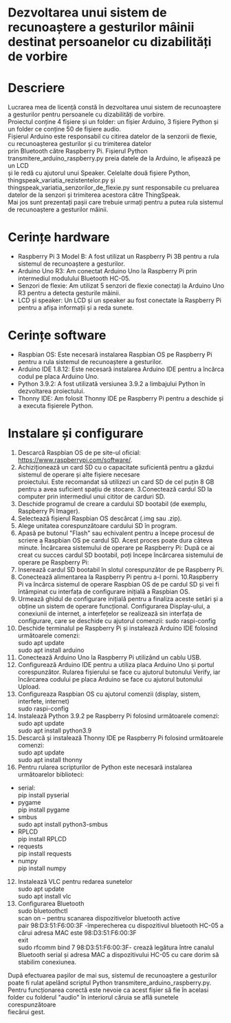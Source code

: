 # Dezvoltarea unui sistem de recunoaștere a gesturilor mâinii destinat persoanelor cu dizabilități de vorbire

# Descriere
Lucrarea mea de licență constă în dezvoltarea unui sistem de recunoaștere a gesturilor pentru persoanele cu dizabilități de vorbire.      
Proiectul conține 4 fișiere și un folder: un fișier Arduino, 3 fișiere Python și un folder ce conține 50 de fișiere audio.        
Fișierul Arduino este responsabil cu citirea datelor de la senzorii de flexie, cu recunoașterea gesturilor și cu trimiterea datelor   
prin Bluetooth către Raspberry Pi. Fișierul Python transmitere_arduino_raspberry.py preia datele de la Arduino, le afișează pe un LCD  
și le redă cu ajutorul unui Speaker. Celelalte două fișiere Python, thingspeak_variatia_rezistentelor.py și thingspeak_variatia_senzorilor_de_flexie.py  sunt responsabile cu preluarea datelor de la senzori și trimiterea acestora către ThingSpeak.   
Mai jos sunt prezentați pașii care trebuie urmați pentru a putea rula sistemul de recunoaștere a gesturilor mâinii.

# Cerințe hardware
- Raspberry Pi 3 Model B: A fost utilizat un Raspberry Pi 3B pentru a rula sistemul de recunoaștere a gesturilor.
- Arduino Uno R3: Am conectat Arduino Uno la Raspberry Pi prin intermediul modulului Bluetooth HC-05.
- Senzori de flexie: Am utilizat 5 senzori de flexie conectați la Arduino Uno R3 pentru a detecta gesturile mâinii.
- LCD și speaker: Un LCD și un speaker au fost conectate la Raspberry Pi pentru a afișa informații și a reda sunete.

# Cerințe software
- Raspbian OS: Este necesară instalarea Raspbian OS pe Raspberry Pi pentru a rula sistemul de recunoaștere a gesturilor.
- Arduino IDE 1.8.12: Este necesară instalarea Arduino IDE pentru a încărca codul pe placa Arduino Uno.
- Python 3.9.2: A fost utilizată versiunea 3.9.2 a limbajului Python în dezvoltarea proiectului.
- Thonny IDE: Am folosit Thonny IDE pe Raspberry Pi pentru a deschide și a executa fișierele Python.

# Instalare și configurare
1. Descarcă Raspbian OS de pe site-ul oficial: https://www.raspberrypi.com/software/.
2. Achiziționează un card SD cu o capacitate suficientă pentru a găzdui sistemul de operare și alte fișiere necesare  
proiectului. Este recomandat să utilizezi un card SD de cel puțin 8 GB pentru a avea suficient spațiu de stocare.
3.Conectează cardul SD la computer prin intermediul unui cititor de carduri SD.
4. Deschide programul de creare a cardului SD bootabil (de exemplu, Raspberry Pi Imager).
5. Selectează fișierul  Raspbian OS descărcat (.img sau .zip).
6. Alege unitatea corespunzătoare cardului SD în program.
7. Apasă pe butonul "Flash" sau echivalent pentru a începe procesul de scriere a  Raspbian OS pe cardul SD. Acest proces                                                                                          poate dura câteva minute. Încărcarea sistemului de operare pe Raspberry Pi: După ce ai                                                                                                                              creat cu succes cardul SD bootabil, poți începe încărcarea sistemului de operare pe Raspberry Pi:
8. Inserează cardul SD bootabil în slotul corespunzător de pe Raspberry Pi.
9. Conectează alimentarea la Raspberry Pi pentru a-l porni.
10.Raspberry Pi va încărca sistemul de operare Raspbian OS de pe cardul SD și vei fi întâmpinat cu interfața de configurare                                                                                         inițială a Raspbian OS. 
11. Urmează ghidul de configurare inițială pentru a finaliza aceste setări și a obține un sistem de operare funcțional.                                                                                 Configurarea Display-ului, a conexiunii de internet, a interfețelor se realizează sin interfața de configurare, care se deschide cu ajutorul comenzii:                                                              sudo raspi-config
12. Deschide terminalul pe Raspberry Pi și instalează Arduino IDE folosind următoarele comenzi:            
sudo apt update            
sudo apt install arduino                      
13. Conectează Arduino Uno la Raspberry Pi utilizând un cablu USB.
14. Configurează Arduino IDE pentru a utiliza placa Arduino Uno și portul corespunzător.
    Rularea fișierului se face cu ajutorul butonului Verify, iar încărcarea codului pe placa Arduino se face cu ajutorul butonului Upload.
16. Configureaza Raspbian OS cu ajutorul comenzii (display, sistem, interfete,  internet)                        
sudo raspi-config                 
17. Instalează Python 3.9.2 pe Raspberry Pi folosind următoarele comenzi:              
sudo apt update                  
sudo apt install python3.9                    
18. Descarcă și instalează Thonny IDE pe Raspberry Pi folosind următoarele comenzi:                     
sudo apt update                    
sudo apt install thonny                  
11. Pentru rularea scripturilor de Python este necesară instalarea următoarelor biblioteci:                    
- serial:                  
pip install pyserial                        
- pygame                        
pip install pygame                          
- smbus                         
sudo apt install python3-smbus                  
- RPLCD                    
pip install RPLCD                        
- requests                     
pip install requests                  
- numpy                   
pip install numpy                     
12. Instalează VLC pentru redarea sunetelor                
sudo apt update                  
sudo apt install vlc                   
13. Configurarea Bluetooth                  
sudo bluetoothctl               
scan on – pentru scanarea dispozitivelor bluetooth active             
pair 98:D3:51:F6:00:3F -împerecherea cu dispozitivul bluetooth HC-05 a cărui adresa MAC este 98:D3:51:F6:00:3F               
exit               
sudo rfcomm bind  7 98:D3:51:F6:00:3F- crează legătura între canalul Bluetooth serial și adresa MAC a dispozitivului HC-05 cu care dorim să
stabilim conexiunea.             
        
După efectuarea pașilor de mai sus, sistemul de recunoaștere a gesturilor poate fi rulat apelând scriptul Python  transmitere_arduino_raspberry.py.
Pentru funcționarea corectă este nevoie ca acest fișier să fie în acelasi folder cu folderul "audio" în interiorul căruia se află sunetele corespunzătoare                                                          
fiecărui gest.
